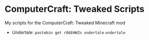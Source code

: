 # ComputerCraft: Tweaked Scripts
My scripts for the ComputerCraft: Tweaked Minecraft mod

- Undertale:
  `pastebin get r86EHWZn undertale`
  `undertale`
